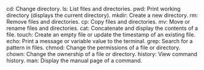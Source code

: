 cd: Change directory.
ls: List files and directories.
pwd: Print working directory (displays the current directory).
mkdir: Create a new directory.
rm: Remove files and directories.
cp: Copy files and directories.
mv: Move or rename files and directories.
cat: Concatenate and display the contents of a file.
touch: Create an empty file or update the timestamp of an existing file.
echo: Print a message or variable value to the terminal.
grep: Search for a pattern in files.
chmod: Change the permissions of a file or directory.
chown: Change the ownership of a file or directory.
history: View command history.
man: Display the manual page of a command.
